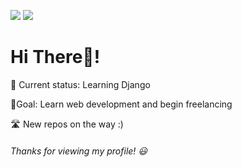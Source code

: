 ![](https://komarev.com/ghpvc/?username=zaid-ahmad&color=yellow&!style=flat-square)
![](https://img.shields.io/badge/Languages-Python%2C%20JavaScript%2C%20HTML%2C%20CSS-informational)
# Hi There👋! 

🤔 Current status: Learning Django

📍Goal: Learn web development and begin freelancing

🛣️ New repos on the way :)

###### _Thanks for viewing my profile! 😃_

